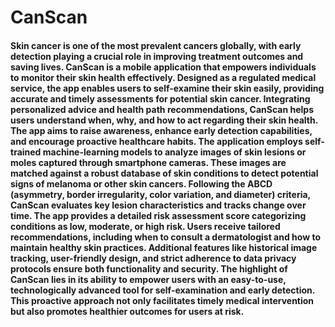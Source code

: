 # CanScan

#### Skin cancer is one of the most prevalent cancers globally, with early detection playing a crucial role in improving treatment outcomes and saving lives. **CanScan** is a mobile application that empowers individuals to monitor their skin health effectively. Designed as a regulated medical service, the app enables users to self-examine their skin easily, providing accurate and timely assessments for potential skin cancer. Integrating personalized advice and health path recommendations, CanScan helps users understand when, why, and how to act regarding their skin health. The app aims to raise awareness, enhance early detection capabilities, and encourage proactive healthcare habits. The application employs self-trained machine-learning models to analyze images of skin lesions or moles captured through smartphone cameras. These images are matched against a robust database of skin conditions to detect potential signs of melanoma or other skin cancers. Following the ABCD (asymmetry, border irregularity, color variation, and diameter) criteria, CanScan evaluates key lesion characteristics and tracks change over time. The app provides a detailed risk assessment score categorizing conditions as low, moderate, or high risk. Users receive tailored recommendations, including when to consult a dermatologist and how to maintain healthy skin practices. Additional features like historical image tracking, user-friendly design, and strict adherence to data privacy protocols ensure both functionality and security. The highlight of CanScan lies in its ability to empower users with an easy-to-use, technologically advanced tool for self-examination and early detection. This proactive approach not only facilitates timely medical intervention but also promotes healthier outcomes for users at risk.

